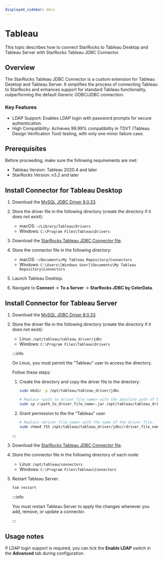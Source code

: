 ```yaml
---
displayed_sidebar: docs
---
```


# Tableau

This topic describes how to connect StarRocks to Tableau Desktop and Tableau Server with StarRocks Tableau JDBC Connector.

## Overview

The StarRocks Tableau JDBC Connector is a custom extension for Tableau Desktop and Tableau Server. It simplifies the process of connecting Tableau to StarRocks and enhances support for standard Tableau functionality, outperforming the default Generic ODBC/JDBC connection.

### Key Features

- LDAP Support: Enables LDAP login with password prompts for secure authentication.
- High Compatibility: Achieves 99.99% compatibility in TDVT (Tableau Design Verification Tool) testing, with only one minor failure case.

## Prerequisites

Before proceeding, make sure the following requirements are met:

- Tableau Version: Tableau 2020.4 and later
- StarRocks Version: v3.2 and later

## Install Connector for Tableau Desktop

1. Download the [MySQL JDBC Driver 8.0.33](https://downloads.mysql.com/archives/c-j/).
2. Store the driver file in the following directory (create the directory if it does not exist):

   - macOS: `~/Library/Tableau/Drivers`
   - Windows: `C:\Program Files\Tableau\Drivers`

3. Download the [StarRocks Tableau JDBC Connector file](https://exchange.tableau.com/products/1079).
4. Store the connector file in the following directory:

   - macOS: `~/Documents/My Tableau Repository/Connectors`
   - Windows: `C:\Users\[Windows User]\Documents\My Tableau Repository\Connectors`

5. Launch Tableau Desktop.
6. Navigate to **Connect** -> **To a Server** -> **StarRocks JDBC by CelerData**.

## Install Connector for Tableau Server

1. Download the [MySQL JDBC Driver 8.0.33](https://downloads.mysql.com/archives/c-j/).
2. Store the driver file in the following directory (create the directory if it does not exist):

   - Linux: `/opt/tableau/tableau_driver/jdbc`
   - Windows: `C:\Program Files\Tableau\Drivers`

   :::info

   On Linux, you must permit the "Tableau" user to access the directory.

   Follow these steps:

   1. Create the directory and copy the driver file to the directory:

      ```Bash
      sudo mkdir -p /opt/tableau/tableau_driver/jdbc

      # Replace <path_to_driver_file_name> with the absolute path of the driver file.
      sudo cp /<path_to_driver_file_name>.jar /opt/tableau/tableau_driver/jdbc
      ```
  
   2. Grant permission to the the "Tableau" user.

      ```Bash
      # Replace <driver_file_name> with the name of the driver file.
      sudo chmod 755 /opt/tableau/tableau_driver/jdbc/<driver_file_name>.jar
      ```

   :::

3. Download the [StarRocks Tableau JDBC Connector file](https://releases.starrocks.io/resources/starrocks_jdbc-v1.2.0_signed.taco).
4. Store the connector file in the following directory of each node:

   - Linux: `/opt/tableau/connectors`
   - Windows: `C:\Program Files\Tableau\Connectors`

5. Restart Tableau Server.

   ```Bash
   tsm restart
   ```

   :::info

   You must restart Tableau Server to apply the changes whenever you add, remove, or update a connector.

   :::

## Usage notes

If LDAP login support is required, you can tick the **Enable LDAP** switch in the **Advanced** tab during configuration.
